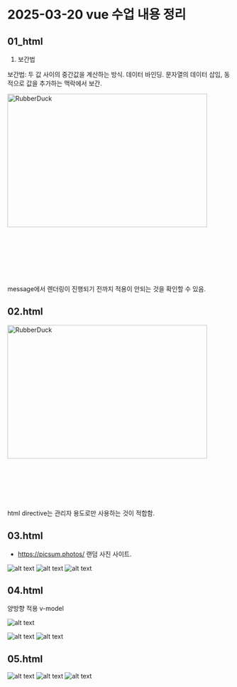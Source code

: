 # 2025-03-20 vue 수업 내용 정리

## 01_html

1. 보간법

보간법: 두 값 사이의 중간값을 계산하는 방식.
데이터 바인딩.
문자열의 데이터 삽입, 동적으로 값을 추가하는 맥락에서 보간.

<img src="./image.png" width="450px" height="300px" title="px(픽셀) 크기 설정" alt="RubberDuck"></img><br/>

<pre>
<code>

    <script type="text/javascript">
      const { createApp } = Vue;

      let vm = createApp({
        name: 'App',
        data() {
          return {
            message: '메시지 적용 부분',
            text1: '사용자',
          };
        },
      });
      vm.mount('#app');
    </script>

  </body>
</html>
</code>
</pre>

message에서 렌더링이 진행되기 전까지 적용이 안되는 것을 확인할 수 있음.

## 02.html

<img src="./image-1.png" width="450px" height="300px" title="px(픽셀) 크기 설정" alt="RubberDuck"></img><br/>

<pre><code>
  <body>

    <script type="text/javascript">
      const { createApp } = Vue;

      let vm = createApp({
        name: 'App',
        data() {
          return {
            message: '',
            article: '<h2> <b>중제목</b>입니다.</h2>',
            svgIcon:
              '<svg xmlns="http://www.w3.org/2000/svg" width="24" height="24" viewBox="0 0 24 24"><path d="M12 2C6.48 2 2 6.48 2 12s4.48 10 10 10 10-4.48 10-10S17.52 2 12 2zm0 18c-4.41 0-8-3.59-8-8s3.59-8 8-8 8 3.59 8 8-3.59 8-8 8zm-2-12h4v8h-4z"/></svg>',
          };
        },
      });
      vm.mount('#app');
    </script>

  </body>
</code></pre>

html directive는 관리자 용도로만 사용하는 것이 적합함.

## 03.html

- https://picsum.photos/ 랜덤 사진 사이트.

![alt text](image-5.png)
![alt text](image-6.png)
![alt text](image-4.png)

## 04.html

양방향 적용 v-model

![alt text](image-7.png)

![alt text](image-8.png)
![alt text](image-9.png)

## 05.html

![alt text](image-12.png)
![alt text](image-10.png)
![alt text](image-11.png)

